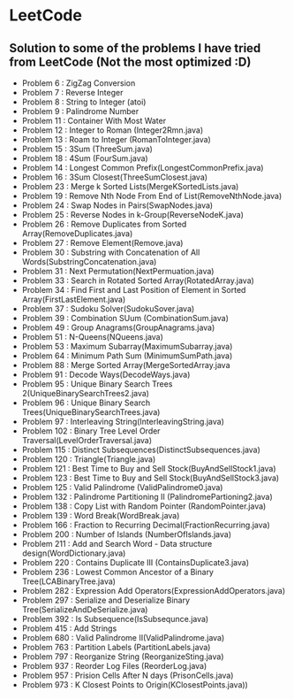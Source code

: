 # LeetCode

## Solution to some of the problems I have tried from LeetCode (Not the most optimized :D)

+ Problem 6 : ZigZag Conversion
+ Problem 7 : Reverse Integer
+ Problem 8 : String to Integer (atoi)
+ Problem 9 : Palindrome Number
+ Problem 11 : Container With Most Water
+ Problem 12 : Integer to Roman (Integer2Rmn.java)
+ Problem 13 : Roam to Integer (RomanToInteger.java)
+ Problem 15 : 3Sum (ThreeSum.java)
+ Problem 18 : 4Sum (FourSum.java)
+ Problem 14 : Longest Common Prefix(LongestCommonPrefix.java)
+ Problem 16 : 3Sum Closest(ThreeSumClosest.java)
+ Problem 23 : Merge k Sorted Lists(MergeKSortedLists.java)
+ Problem 19 : Remove Nth Node From End of List(RemoveNthNode.java)
+ Problem 24 : Swap Nodes in Pairs(SwapNodes.java)
+ Problem 25 : Reverse Nodes in k-Group(ReverseNodeK.java)
+ Problem 26 : Remove Duplicates from Sorted Array(RemoveDuplicates.java)
+ Problem 27 : Remove Element(Remove.java)
+ Problem 30 : Substring with Concatenation of All Words(SubstringConcatenation.java)
+ Problem 31 : Next Permutation(NextPermuation.java)
+ Problem 33 : Search in Rotated Sorted Array(RotatedArray.java)
+ Problem 34 : Find First and Last Position of Element in Sorted Array(FirstLastElement.java)
+ Problem 37 : Sudoku Solver(SudokuSover.java)
+ Problem 39 : Combination SUum (CombinationSum.java)
+ Problem 49 : Group Anagrams(GroupAnagrams.java)
+ Problem 51 : N-Queens(NQueens.java)
+ Problem 53 : Maximum Subarray(MaximumSubarray.java)
+ Problem 64 : Minimum Path Sum (MinimumSumPath.java)
+ Problem 88 : Merge Sorted Array(MergeSortedArray.java
+ Problem 91 : Decode Ways(DecodeWays.java)
+ Problem 95 : Unique Binary Search Trees 2(UniqueBinarySearchTrees2.java)
+ Problem 96 : Unique Binary Search Trees(UniqueBinarySearchTrees.java)
+ Problem 97 : Interleaving String(InterleavingString.java)
+ Problem 102 : Binary Tree Level Order Traversal(LevelOrderTraversal.java)
+ Problem 115 : Distinct Subsequences(DistinctSubsequences.java)
+ Problem 120 : Triangle(Triangle.java) 
+ Problem 121 : Best Time to Buy and Sell Stock(BuyAndSellStock1.java)
+ Problem 123 : Best Time to Buy and Sell Stock(BuyAndSellStock3.java)
+ Problem 125 : Valid Palindrome (ValidPalindrome0.java)
+ Problem 132 : Palindrome Partitioning II (PalindromePartioning2.java)
+ Problem 138 : Copy List with Random Pointer (RandomPointer.java)
+ Problem 139 : Word Break(WordBreak.java)
+ Problem 166 : Fraction to Recurring Decimal(FractionRecurring.java)
+ Problem 200 : Number of Islands (NumberOfIslands.java)
+ Problem 211 : Add and Search Word - Data structure design(WordDictionary.java)
+ Problem 220 : Contains Duplicate III (ContainsDuplicate3.java)
+ Problem 236 : Lowest Common Ancestor of a Binary Tree(LCABinaryTree.java)
+ Problem 282 : Expression Add Operators(ExpressionAddOperators.java)
+ Problem 297 : Serialize and Deserialize Binary Tree(SerializeAndDeSerialize.java)
+ Problem 392 : Is Subsequence(IsSubsequnce.java)
+ Problem 415 : Add Strings
+ Problem 680 : Valid Palindrome II(ValidPalindrome.java)
+ Problem 763 : Partition Labels (PartitionLabels.java)
+ Problem 797 : Reorganize String (ReorganizeSting.java)
+ Problem 937 : Reorder Log Files (ReorderLog.java)
+ Problem 957 : Prision Cells After N days (PrisonCells.java)
+ Problem 973 : K Closest Points to Origin(KClosestPoints.java)) 